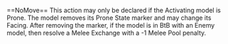 ==NoMove==
This action may only be declared if the Activating model is Prone. The model removes its Prone State marker and may change its Facing. After removing the marker, if the model is in BtB with an Enemy model, then resolve a Melee Exchange with a -1 Melee Pool penalty.